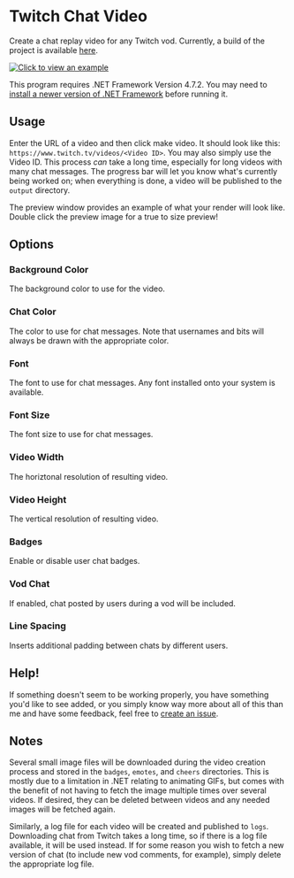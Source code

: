 # Twitch Chat Video

Create a chat replay video for any Twitch vod. Currently, a build of the project is available [here](https://cairthenn.com/twitch/TwitchChatVideo.zip).

[![Click to view an example](http://img.youtube.com/vi/Qa3bVrpRb1U/0.jpg)](http://www.youtube.com/watch?v=Qa3bVrpRb1U)

This program requires .NET Framework Version 4.7.2. You may need to [install a newer version of .NET Framework](https://dotnet.microsoft.com/download/dotnet-framework-runtime) before running it.

## Usage

Enter the URL of a video and then click make video. It should look like this: `https://www.twitch.tv/videos/<Video ID>`. You may also simply use the Video ID. This process *can* take a long time, especially for long videos with many chat messages. The progress bar will let you know what's currently being worked on; when everything is done, a video will be published to the `output` directory.

The preview window provides an example of what your render will look like. Double click the preview image for a true to size preview!

## Options 

### Background Color
The background color to use for the video.

### Chat Color
The color to use for chat messages. Note that usernames and bits will always be drawn with the appropriate color.

### Font
The font to use for chat messages. Any font installed onto your system is available.

### Font Size
The font size to use for chat messages.

### Video Width
The horiztonal resolution of resulting video.

### Video Height
The vertical resolution of resulting video.

### Badges
Enable or disable user chat badges.

### Vod Chat
If enabled, chat posted by users during a vod will be included.

### Line Spacing
Inserts additional padding between chats by different users.

## Help!

If something doesn't seem to be working properly, you have something you'd like to see added, or you simply know way more about all of this than me and have some feedback, feel free to [create an issue](https://github.com/cairface/TwitchChatVideo/issues).

## Notes

Several small image files will be downloaded during the video creation process and stored in the `badges`, `emotes`, and `cheers` directories. This is mostly due to a limitation in .NET relating to animating GIFs, but comes with the benefit of not having to fetch the image multiple times over several videos. If desired, they can be deleted between videos and any needed images will be fetched again.

Similarly, a log file for each video will be created and published to `logs`. Downloading chat from Twitch takes a long time, so if there is a log file available, it will be used instead. If for some reason you wish to fetch a new version of chat (to include new vod comments, for example), simply delete the appropriate log file.
